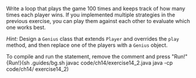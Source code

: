 Write a loop that plays the game 100 times and keeps track of how many times each player wins. If you implemented multiple strategies in the previous exercise, you can play them against each other to evaluate which one works best.

*Hint:* Design a `Genius` class that extends `Player` and overrides the `play` method, and then replace one of the players with a `Genius` object.

To compile and run the statement, remove the comment and press "Run!" {Run!}(sh .guides/bg.sh javac code/ch14/exercise14_2.java java -cp code/ch14/ exercise14_2)